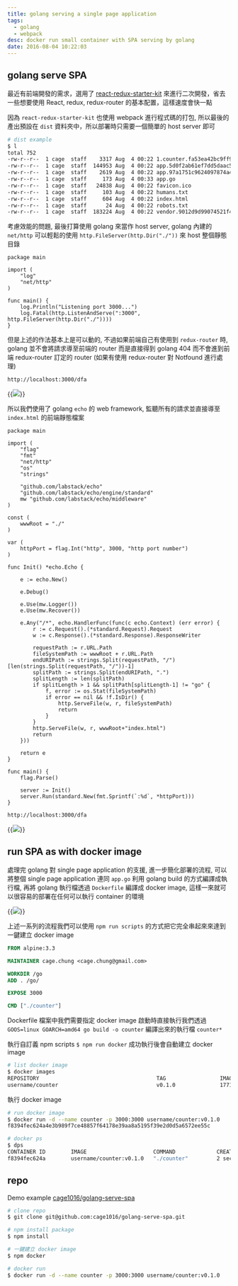 ```yaml
---
title: golang serving a single page application
tags:
  - golang
  - webpack
desc: docker run small container with SPA serving by golang
date: 2016-08-04 10:22:03
---
```



## golang serve SPA

最近有前端開發的需求，選用了 [react-redux-starter-kit](https://github.com/davezuko/react-redux-starter-kit) 來進行二次開發，省去一些想要使用 React, redux, redux-router 的基本配置，這樣速度會快一點

因為 `react-redux-starter-kit` 也使用 webpack 進行程式碼的打包, 所以最後的產出預設在 `dist` 資料夾中，所以部署時只需要一個簡單的 host server 即可

<!--- more -->

```bash
# dist example
$ l
total 752
-rw-r--r--  1 cage  staff    3317 Aug  4 00:22 1.counter.fa53ea42bc9ff9de19bd.js
-rw-r--r--  1 cage  staff  144953 Aug  4 00:22 app.5d0f2ab61ef7dd5daac5.js
-rw-r--r--  1 cage  staff    2619 Aug  4 00:22 app.97a1751c9624097874a4b54cb93fa067.css
-rw-r--r--  1 cage  staff     173 Aug  4 00:33 app.go
-rw-r--r--  1 cage  staff   24838 Aug  4 00:22 favicon.ico
-rw-r--r--  1 cage  staff     103 Aug  4 00:22 humans.txt
-rw-r--r--  1 cage  staff     604 Aug  4 00:22 index.html
-rw-r--r--  1 cage  staff      24 Aug  4 00:22 robots.txt
-rw-r--r--  1 cage  staff  183224 Aug  4 00:22 vendor.9012d9d99074521f418e.js
```

考慮效能的問題, 最後打算使用 golang 來當作 host server, golang 內建的 `net/http` 可以輕鬆的使用 `http.FileServer(http.Dir("./"))` 來 host 整個靜態目錄

```golang
package main

import (
	"log"
	"net/http"
)

func main() {
	log.Println("Listening port 3000...")
	log.Fatal(http.ListenAndServe(":3000", http.FileServer(http.Dir("./"))))
}
```

但是上述的作法基本上是可以動的, 不過如果前端自己有使用到 `redux-router` 時, golang 並不會將請求導至前端的 router 而是直接得到 golang 404 而不會進到前端 redux-router 訂定的 router (如果有使用 redux-router 對 Notfound 進行處理)

```bash
http://localhost:3000/dfa
```

{{<img src="/posts/golang-serve-static-site/golang-serve-static-site-404-golang.png">}}

所以我們使用了 golang `echo` 的 web framework, 監聽所有的請求並直接導至 `index.html` 的前端靜態檔案

```golang
package main

import (
	"flag"
	"fmt"
	"net/http"
	"os"
	"strings"

	"github.com/labstack/echo"
	"github.com/labstack/echo/engine/standard"
	mw "github.com/labstack/echo/middleware"
)

const (
	wwwRoot = "./"
)

var (
	httpPort = flag.Int("http", 3000, "http port number")
)

func Init() *echo.Echo {

	e := echo.New()

	e.Debug()

	e.Use(mw.Logger())
	e.Use(mw.Recover())

	e.Any("/*", echo.HandlerFunc(func(c echo.Context) (err error) {
		r := c.Request().(*standard.Request).Request
		w := c.Response().(*standard.Response).ResponseWriter

		requestPath := r.URL.Path
		fileSystemPath := wwwRoot + r.URL.Path
		endURIPath := strings.Split(requestPath, "/")[len(strings.Split(requestPath, "/"))-1]
		splitPath := strings.Split(endURIPath, ".")
		splitLength := len(splitPath)
		if splitLength > 1 && splitPath[splitLength-1] != "go" {
			f, error := os.Stat(fileSystemPath)
			if error == nil && !f.IsDir() {
				http.ServeFile(w, r, fileSystemPath)
				return
			}
		}
		http.ServeFile(w, r, wwwRoot+"index.html")
		return
	}))

	return e
}

func main() {
	flag.Parse()

	server := Init()
	server.Run(standard.New(fmt.Sprintf(`:%d`, *httpPort)))
}
```

```bash
http://localhost:3000/dfa
```

{{<img src="/posts/golang-serve-static-site/golang-serve-static-site-404.jpg">}}

## run SPA as with docker image

處理完 golang 對 single page application 的支援, 進一步簡化部署的流程, 可以將整個 single page application 連同 `app.go` 利用 golang build 的方式編譯成執行檔, 再將 golang 執行檔透過 `Dockerfile` 編譯成 docker image, 這樣一來就可以很容易的部署在任何可以執行 container 的環境

{{<img src="/posts/golang-serve-static-site/golang-serve-static-site-flow.jpg">}}

上述一系列的流程我們可以使用 `npm run scripts` 的方式把它完全串起來來達到一鍵建立 docker image

```Dockerfile
FROM alpine:3.3

MAINTAINER cage.chung <cage.chung@gmail.com>

WORKDIR /go
ADD . /go/

EXPOSE 3000

CMD ["./counter"]
```

Dockerfile 檔案中我們需要指定 docker image 啟動時直接執行我們透過 `GOOS=linux GOARCH=amd64 go build -o counter` 編譯出來的執行檔 `counter*`

執行自訂義 npm scripts `$ npm run docker` 成功執行後會自動建立 docker image

```bash
# list docker image
$ docker images
REPOSITORY                                     TAG                 IMAGE ID            CREATED             SIZE
username/counter                               v0.1.0              1771ddbe0a98        4 seconds ago       14.67 MB
```

執行 docker image

```bash
# run docker image
$ docker run -d --name counter -p 3000:3000 username/counter:v0.1.0
f8394fec624a4e3b989f7ce48857f64178e39aa8a5195f39e2d0d5a6572ee55c

# docker ps
$ dps
CONTAINER ID        IMAGE                     COMMAND             CREATED             STATUS              PORTS                    NAMES
f8394fec624a        username/counter:v0.1.0   "./counter"         2 seconds ago       Up 1 seconds        0.0.0.0:3000->3000/tcp   counter
```

## repo

Demo example [cage1016/golang-serve-spa](https://github.com/cage1016/golang-serve-spa)

```bash
# clone repo
$ git clone git@github.com:cage1016/golang-serve-spa.git

# npm install package
$ npm install

# 一鍵建立 docker image
$ npm docker

# docker run
$ docker run -d --name counter -p 3000:3000 username/counter:v0.1.0
```
